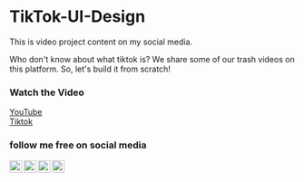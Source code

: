 # TikTok-UI-Design

This is video project content on my social media.

Who don't know about what tiktok is?
We share some of our trash videos on this platform.
So, let's build it from scratch!

### Watch the Video
[YouTube](https://youTube.com)
<br>
[Tiktok](https://www.tiktok.com/@boringcodes/video/7142419573277576474?_r=1&u_code=0&region=ID&mid=7114782339699312642&preview_pb=0&language=en&_d=dji98i26990fhg&share_item_id=7142419573277576474&source=h5_t&timestamp=1662974401&utm_source=copy&utm_campaign=client_share&utm_medium=android&share_iid=7092939029066876699&share_link_id=13caa873-1d1f-4644-91e0-56e732ab4c70&share_app_id=1233&ugbiz_name=Main)

### follow me free on social media
[<img align="left" alt="sasakiroo | Instagram" width="22px" src="https://cdn.jsdelivr.net/npm/simple-icons@v3/icons/instagram.svg" />][instagram]
[<img align="left" alt="sasakiroo | Youtube" width="22px" src="https://cdn.jsdelivr.net/npm/simple-icons@v3/icons/youtube.svg" />][youtube]
[<img align="left" alt="sasakiroo | Tiktok" width="22px" src="https://cdn.jsdelivr.net/npm/simple-icons@v3/icons/tiktok.svg" />][tiktok]
[<img align="left" alt="sasakiroo | Tiktok" width="22px" src="https://cdn.jsdelivr.net/npm/simple-icons@v3/icons/fiverr.svg" />][fiverr]

[youtube]: https://www.youtube.com/channel/UCze-cYXPTvZtiKSaJ0BR5Yg
[instagram]: https://instagram.com/sasakiroo___
[tiktok]: tiktok.com/@boringcodes
[Fiverr]: https://www.fiverr.com/robisasaki455?source=gig_page

